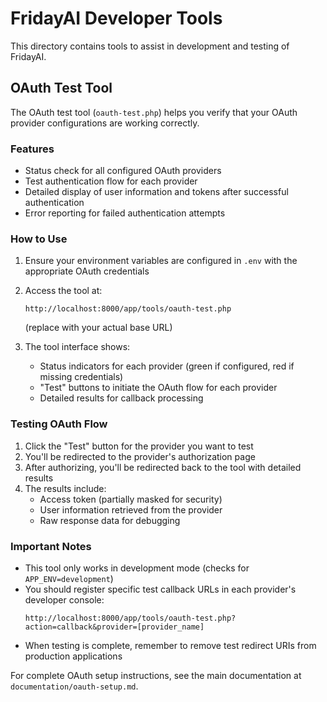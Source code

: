 # FridayAI Developer Tools

This directory contains tools to assist in development and testing of FridayAI.

## OAuth Test Tool

The OAuth test tool (`oauth-test.php`) helps you verify that your OAuth provider configurations are working correctly.

### Features

- Status check for all configured OAuth providers
- Test authentication flow for each provider
- Detailed display of user information and tokens after successful authentication
- Error reporting for failed authentication attempts

### How to Use

1. Ensure your environment variables are configured in `.env` with the appropriate OAuth credentials
2. Access the tool at:
   ```
   http://localhost:8000/app/tools/oauth-test.php
   ```
   (replace with your actual base URL)

3. The tool interface shows:
   - Status indicators for each provider (green if configured, red if missing credentials)
   - "Test" buttons to initiate the OAuth flow for each provider
   - Detailed results for callback processing

### Testing OAuth Flow

1. Click the "Test" button for the provider you want to test
2. You'll be redirected to the provider's authorization page
3. After authorizing, you'll be redirected back to the tool with detailed results
4. The results include:
   - Access token (partially masked for security)
   - User information retrieved from the provider
   - Raw response data for debugging

### Important Notes

- This tool only works in development mode (checks for `APP_ENV=development`)
- You should register specific test callback URLs in each provider's developer console:
  ```
  http://localhost:8000/app/tools/oauth-test.php?action=callback&provider=[provider_name]
  ```
- When testing is complete, remember to remove test redirect URIs from production applications

For complete OAuth setup instructions, see the main documentation at `documentation/oauth-setup.md`.
